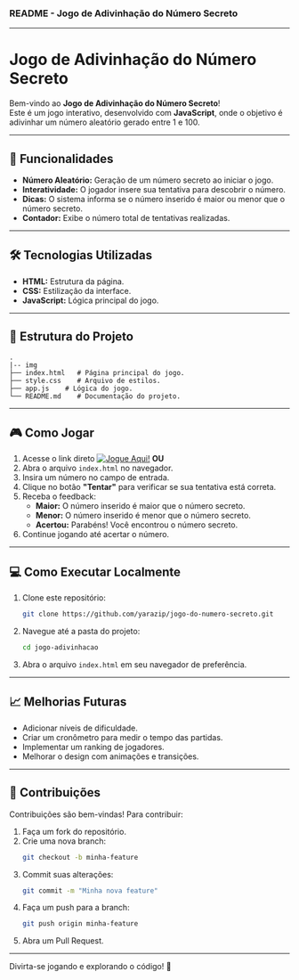 ### README - Jogo de Adivinhação do Número Secreto

---

# Jogo de Adivinhação do Número Secreto  

Bem-vindo ao **Jogo de Adivinhação do Número Secreto**!  
Este é um jogo interativo, desenvolvido com **JavaScript**, onde o objetivo é adivinhar um número aleatório gerado entre 1 e 100.

---

## 🚀 Funcionalidades  

- **Número Aleatório:** Geração de um número secreto ao iniciar o jogo.  
- **Interatividade:** O jogador insere sua tentativa para descobrir o número.  
- **Dicas:** O sistema informa se o número inserido é maior ou menor que o número secreto.  
- **Contador:** Exibe o número total de tentativas realizadas.  
---

## 🛠️ Tecnologias Utilizadas  

- **HTML:** Estrutura da página.  
- **CSS:** Estilização da interface.  
- **JavaScript:** Lógica principal do jogo.  

---

## 📂 Estrutura do Projeto  

```plaintext
.
|-- img
├── index.html   # Página principal do jogo.
├── style.css    # Arquivo de estilos.
├── app.js    # Lógica do jogo.
└── README.md    # Documentação do projeto.
```

---

## 🎮 Como Jogar  

1. Acesse o link direto [![Jogue Aqui!](https://img.shields.io/badge/Jogue-Agora-brightgreen?style=for-the-badge)](https://jogo-sooty-beta-59.vercel.app/)
**OU**
2. Abra o arquivo `index.html` no navegador.
3. Insira um número no campo de entrada.  
4. Clique no botão **"Tentar"** para verificar se sua tentativa está correta.  
5. Receba o feedback:  
   - **Maior:** O número inserido é maior que o número secreto.  
   - **Menor:** O número inserido é menor que o número secreto.  
   - **Acertou:** Parabéns! Você encontrou o número secreto.  
6. Continue jogando até acertar o número.  

---

## 💻 Como Executar Localmente  

1. Clone este repositório:  
   ```bash
   git clone https://github.com/yarazip/jogo-do-numero-secreto.git
   ```  

2. Navegue até a pasta do projeto:  
   ```bash
   cd jogo-adivinhacao
   ```  

3. Abra o arquivo `index.html` em seu navegador de preferência.  

---

## 📈 Melhorias Futuras  

- Adicionar níveis de dificuldade.  
- Criar um cronômetro para medir o tempo das partidas.  
- Implementar um ranking de jogadores.  
- Melhorar o design com animações e transições.  

---

## 🤝 Contribuições  

Contribuições são bem-vindas! Para contribuir:  

1. Faça um fork do repositório.  
2. Crie uma nova branch:  
   ```bash
   git checkout -b minha-feature
   ```  
3. Commit suas alterações:  
   ```bash
   git commit -m "Minha nova feature"
   ```  
4. Faça um push para a branch:  
   ```bash
   git push origin minha-feature
   ```  
5. Abra um Pull Request.  

---

Divirta-se jogando e explorando o código! 🎉
